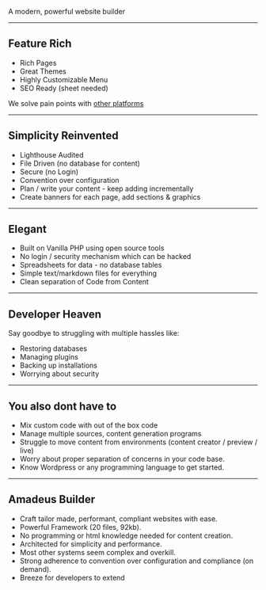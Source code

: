 <!--is-deck-->

A modern, powerful website builder

---

## Feature Rich

* Rich Pages
* Great Themes
* Highly Customizable Menu
* SEO Ready (sheet needed)

We solve pain points with [other platforms](%url%reasons/why-us/)

---

## Simplicity Reinvented

* Lighthouse Audited
* File Driven (no database for content)
* Secure (no Login)
* Convention over configuration
* Plan / write your content - keep adding incrementally
* Create banners for each page, add sections & graphics

---

## Elegant

* Built on Vanilla PHP using open source tools
* No login / security mechanism which can be hacked
* Spreadsheets for data - no database tables
* Simple text/markdown files for everything 
* Clean separation of Code from Content

---

## Developer Heaven

Say goodbye to struggling with multiple hassles like:

* Restoring databases
* Managing plugins
* Backing up installations 
* Worrying about security

---

## You also dont have to

* Mix custom code with out of the box code
* Manage multiple sources, content generation programs
* Struggle to move content from environments (content creator / preview / live)
* Worry about proper separation of concerns in your code base.
* Know Wordpress or any programming language to get started.

---

## Amadeus Builder

* Craft tailor made, performant, compliant websites with ease.
* Powerful Framework (20 files, 92kb).
* No programming or html knowledge needed for content creation.
* Architected for simplicity and performance.
* Most other systems seem complex and overkill.
* Strong adherence to convention over configuration and compliance (on demand).
* Breeze for developers to extend
